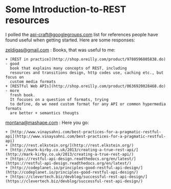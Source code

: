 # Some Introduction-to-REST resources

I polled the api-craft@googlegroups.com list for references people have found useful
when getting started. Here are some responses:

zeldigas@gmail.com
: Books, that was useful to me:

	+ [REST in practice](http://shop.oreilly.com/product/9780596805838.do) - good
	  book that explains many concepts of REST, including
	  resources and transitions design, http codes use, caching etc., but focus on
	  custom media formats
	+ [RESTful Web APIs](http://shop.oreilly.com/product/0636920028468.do) - more
	  fresh book.
	  It focuses on a question of formats, trying
	  to define, do we need custom format for any API or common hypermedia formats
	  are better + semantics thougts

montana@mashape.com
: Here you go:

    + [http://www.vinaysahni.com/best-practices-for-a-pragmatic-restful-api](http://www.vinaysahni.com/best-practices-for-a-pragmatic-restful-api)
    + [http://rest.elkstein.org/](http://rest.elkstein.org/)
    + [http://mark-kirby.co.uk/2013/creating-a-true-rest-api/](http://mark-kirby.co.uk/2013/creating-a-true-rest-api/)
    + [https://restful-api-design.readthedocs.org/en/latest/](https://restful-api-design.readthedocs.org/en/latest/)
    + [http://codeplanet.io/principles-good-restful-api-design/](http://codeplanet.io/principles-good-restful-api-design/)
    + [https://clevertech.biz/devblog/successful-rest-api-design/](https://clevertech.biz/devblog/successful-rest-api-design/)
